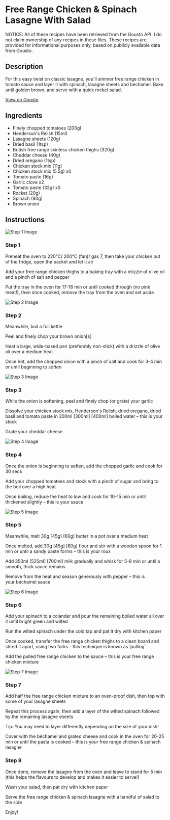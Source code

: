 # Free Range Chicken & Spinach Lasagne With Salad

NOTICE: All of these recipes have been retrieved from the Gousto API. I do not claim ownership of any recipes in these files. These recipes are provided for informational purposes only, based on publicly available data from Gousto.

## Description

For this easy twist on classic lasagne, you'll simmer free range chicken in tomato sauce and layer it with spinach, lasagne sheets and béchamel. Bake until golden brown, and serve with a quick rocket salad. 

[View on Gousto](https://www.gousto.co.uk/recipes/cookbook/free-range-chicken-spinach-lasagne-with-rocket)

## Ingredients

- Finely chopped tomatoes (200g)
- Henderson's Relish (15ml)
- Lasagne sheets (120g)
- Dried basil (1tsp)
- British free range skinless chicken thighs (320g)
- Cheddar cheese (40g)
- Dried oregano (1tsp)
- Chicken stock mix (11g)
- Chicken stock mix (5.5g) x0
- Tomato paste (16g)
- Garlic clove x2
- Tomato paste (32g) x0
- Rocket (20g)
- Spinach (80g)
- Brown onion

## Instructions

![Step 1 Image](https://production-media.gousto.co.uk/cms/recipe-step-image/step-1-copy-1699374060421-x200.jpg)

### Step 1

Preheat the oven to 220°C/ 200°C (fan)/ gas 7, then take your chicken out of the fridge, open the packet and let it air

Add your free range chicken thighs to a baking tray with a drizzle of olive oil and a pinch of salt and pepper

Put the tray in the oven for 17-18 min or until cooked through (no pink meat!), then once cooked, remove the tray from the oven and set aside

![Step 2 Image](https://production-media.gousto.co.uk/cms/recipe-step-image/step-2-copy-1699374064357-x200.jpg)

### Step 2

Meanwhile, boil a full kettle

Peel and finely chop your brown onion[s]

Heat a large, wide-based pan (preferably non-stick) with a drizzle of olive oil over a medium heat

Once hot, add the chopped onion with a pinch of salt and cook for 3-4 min or until beginning to soften

![Step 3 Image](https://production-media.gousto.co.uk/cms/recipe-step-image/step-3-copy-1699374067027-x200.jpg)

### Step 3

While the onion is softening, peel and finely chop (or grate) your garlic

Dissolve your chicken stock mix, Henderson's Relish, dried oregano, dried basil and tomato paste in 200ml <span class="text-purple">[300ml]</span> <span class="text-danger">[400ml]</span> boiled water – this is your stock

Grate your cheddar cheese

![Step 4 Image](https://production-media.gousto.co.uk/cms/recipe-step-image/step-4-copy-1699374069633-x200.jpg)

### Step 4

Once the onion is beginning to soften, add the chopped garlic and cook for 30 secs

Add your chopped tomatoes and stock with a pinch of sugar and bring to the boil over a high heat

Once boiling, reduce the heat to low and cook for 10-15 min or until thickened slightly – this is your sauce

![Step 5 Image](https://production-media.gousto.co.uk/cms/recipe-step-image/step-5-copy-1699374072461-x200.jpg)

### Step 5

Meanwhile, melt 30g <span class="text-purple">[45g]</span> <span class="text-danger">[60g] </span>butter in a pot over a medium heat

Once melted, add 30g <span class="text-purple">[45g]</span> <span class="text-danger">[60g]</span> flour and stir with a wooden spoon for 1 min or until a sandy paste forms – this is your roux

Add 350ml<span class="text-purple"> [525ml]</span><span class="text-danger"> [700ml] </span>milk gradually and whisk for 5-8 min or until a smooth, thick sauce remains

Remove from the heat and season generously with pepper – this is your béchamel sauce

![Step 6 Image](https://production-media.gousto.co.uk/cms/recipe-step-image/step-6-copy-1699374075356-x200.jpg)

### Step 6

Add your spinach to a colander and pour the remaining boiled water all over it until bright green and wilted

Run the wilted spinach under the cold tap and pat it dry with kitchen paper

Once cooked, transfer the free range chicken thighs to a clean board and shred it apart, using two forks - this technique is known as ‘pulling’

Add the pulled free range chicken to the sauce – this is your free range chicken mixture

![Step 7 Image](https://production-media.gousto.co.uk/cms/recipe-step-image/step-7-copy-1699374081251-x200.jpg)

### Step 7

Add half the free range chicken mixture to an oven-proof dish, then top with some of your lasagne sheets

Repeat this process again, then add a layer of the wilted spinach followed by the remaining lasagne sheets

Tip: You may need to layer differently depending on the size of your dish!

Cover with the béchamel and grated cheese and cook in the oven for 20-25 min or until the pasta is cooked – this is your free range chicken & spinach lasagne

### Step 8

Once done, remove the lasagne from the oven and leave to stand for 5 min (this helps the flavours to develop and makes it easier to serve!)

Wash your salad, then pat dry with kitchen paper

Serve the free range chicken & spinach lasagne with a handful of salad to the side

Enjoy!


